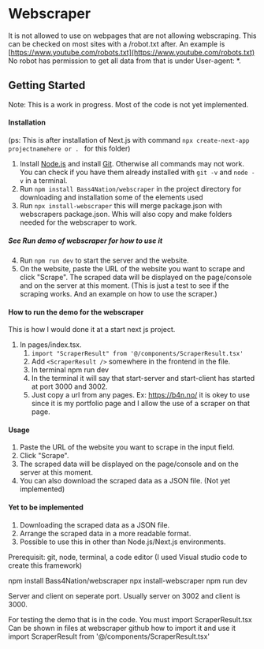 # Webscraper
It is not allowed to use on webpages that are not allowing webscraping. This can be checked on most sites with a /robot.txt after. An example is [https://www.youtube.com/robots.txt](https://www.youtube.com/robots.txt) No robot has permission to get all data from that is under User-agent: *.

## Getting Started
Note: This is a work in progress. Most of the code is not yet implemented.
#### Installation
(ps: This is after installation of Next.js with command `npx create-next-app projectnamehere or . ` for this folder)
1. Install [Node.js](https://nodejs.org/en/download/) and install [Git](https://git-scm.com/downloads). Otherwise all commands may not work. You can check if you have them already installed with `git -v` and `node -v` in a terminal.
2. Run `npm install Bass4Nation/webscraper` in the project directory for downloading and installation some of the elements used
3. Run `npx install-webscraper` this will merge package.json with webscrapers package.json. Whis will also copy and make folders needed for the webscraper to work.
##### See Run demo of webscraper for how to use it 
4. Run `npm run dev` to start the server and the website.
5. On the website, paste the URL of the website you want to scrape and click "Scrape". The scraped data will be displayed on the page/console and on the server at this moment. (This is just a test to see if the scraping works. And an example on how to use the scraper.)

#### How to run the demo for the webscraper
This is how I would done it at a start next js project.
1. In pages/index.tsx.
    1. `import "ScraperResult" from '@/components/ScraperResult.tsx' `
    2. Add `<ScraperResult />` somewhere in the frontend in the file.
    3. In terminal npm run dev
    4. In the terminal it will say that start-server and start-client has started at port 3000 and 3002.
    5. Just copy a url from any pages. Ex: https://b4n.no/ it is okey to use since it is my portfolio page and I allow the use of a scraper on that page.

   
#### Usage
    
1. Paste the URL of the website you want to scrape in the input field.
2. Click "Scrape".
3. The scraped data will be displayed on the page/console and on the server at this moment. 
4. You can also download the scraped data as a JSON file. (Not yet implemented)

#### Yet to be implemented
1. Downloading the scraped data as a JSON file.
3. Arrange the scraped data in a more readable format.
4. Possible to use this in other than Node.js/Next.js environments.

Prerequisit:
git, node, terminal, a code editor (I used Visual studio code to create this framework)


npm install Bass4Nation/webscraper
npx install-webscraper
npm run dev

Server and client on seperate port. Usually server on 3002 and client is 3000.

For testing the demo that is in the code. You must import ScraperResult.tsx 
Can be shown in files at webscraper github how to import it and use it
import ScraperResult from '@/components/ScraperResult.tsx'

<ScraperResult /> 



